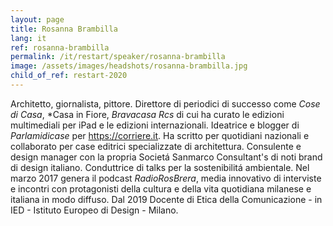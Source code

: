 ```yaml
---
layout: page
title: Rosanna Brambilla
lang: it
ref: rosanna-brambilla
permalink: /it/restart/speaker/rosanna-brambilla
image: /assets/images/headshots/rosanna-brambilla.jpg
child_of_ref: restart-2020
---
```


Architetto, giornalista, pittore. Direttore di periodici di successo come *Cose di Casa*, *Casa in Fiore, *Bravacasa Rcs* di cui ha curato le edizioni multimediali per iPad e le edizioni internazionali. Ideatrice e blogger di *Parlamidicase* per <https://corriere.it>. Ha scritto per quotidiani nazionali e collaborato per case editrici specializzate di architettura. Consulente e design manager con la propria Societá Sanmarco Consultant's di noti brand di design italiano. Conduttrice di talks per la sostenibilitá ambientale. Nel marzo 2017 genera il podcast *RadioRosBrera*, media innovativo di interviste e incontri con protagonisti della cultura e della vita quotidiana milanese e italiana in modo diffuso. Dal 2019 Docente di Etica della Comunicazione - in IED - Istituto Europeo di Design - Milano.
